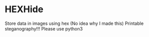 # HEXHide
Store data in images using hex (No idea why I made this)
Printable steganography!!!
Please use python3
